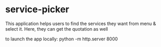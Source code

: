 # service-picker
This application helps users to find the services they want from menu &amp; select it. Here, they can get the quotation as well

to launch the app locally: python -m http.server 8000

